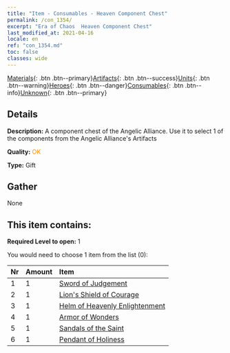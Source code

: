 ```yaml
---
title: "Item - Consumables - Heaven Component Chest"
permalink: /con_1354/
excerpt: "Era of Chaos  Heaven Component Chest"
last_modified_at: 2021-04-16
locale: en
ref: "con_1354.md"
toc: false
classes: wide
---
```

 [Materials](/Items/){: .btn .btn--primary}[Artifacts](/Items/Artifacts/){: .btn .btn--success}[Units](/Items/Units/){: .btn .btn--warning}[Heroes](/Items/Heroes/){: .btn .btn--danger}[Consumables](/Items/Consumables/){: .btn .btn--info}[Unknown](/Items/Unknown/){: .btn .btn--primary}

## Details
 **Description:** A component chest of the Angelic Alliance. Use it to select 1 of the components from the Angelic Alliance's Artifacts

 **Quality:** <span style="color: #FF8C00">OK</span>

 **Type:** Gift

## Gather

  None

## This item contains:

 **Required Level to open:** 1

 You would need to choose 1 item from the list (0):

  | Nr | Amount |     Item    |
  |:---|:-------|:------------|
  | 1 | 1 | [Sword of Judgement](/Items/art_150/) |  | 
  | 2 | 1 | [Lion's Shield of Courage](/Items/art_151/) |  | 
  | 3 | 1 | [Helm of Heavenly Enlightenment](/Items/art_152/) |  | 
  | 4 | 1 | [Armor of Wonders](/Items/art_153/) |  | 
  | 5 | 1 | [Sandals of the Saint](/Items/art_154/) |  | 
  | 6 | 1 | [Pendant of Holiness](/Items/art_155/) |  | 
